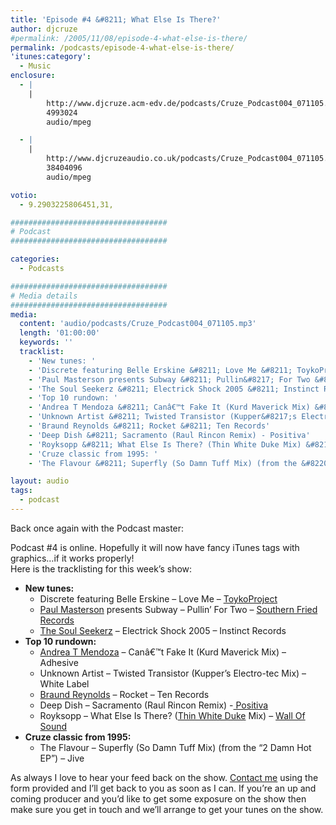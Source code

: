 ```yaml
---
title: 'Episode #4 &#8211; What Else Is There?'
author: djcruze
#permalink: /2005/11/08/episode-4-what-else-is-there/
permalink: /podcasts/episode-4-what-else-is-there/
'itunes:category':
  - Music
enclosure:
  - |
    |
        http://www.djcruze.acm-edv.de/podcasts/Cruze_Podcast004_071105.mp3
        4993024
        audio/mpeg

  - |
    |
        http://www.djcruzeaudio.co.uk/podcasts/Cruze_Podcast004_071105.mp3
        38404096
        audio/mpeg

votio:
  - 9.2903225806451,31,

###################################
# Podcast
###################################

categories:
  - Podcasts

###################################
# Media details
###################################
media:
  content: 'audio/podcasts/Cruze_Podcast004_071105.mp3'
  length: '01:00:00'
  keywords: ''
  tracklist:
    - 'New tunes: '
    - 'Discrete featuring Belle Erskine &#8211; Love Me &#8211; ToykoProject'
    - 'Paul Masterson presents Subway &#8211; Pullin&#8217; For Two &#8211; Southern Fried Records'
    - 'The Soul Seekerz &#8211; Electrick Shock 2005 &#8211; Instinct Records'
    - 'Top 10 rundown: '
    - 'Andrea T Mendoza &#8211; Canâ€™t Fake It (Kurd Maverick Mix) &#8211; Adhesive'
    - 'Unknown Artist &#8211; Twisted Transistor (Kupper&#8217;s Electro-tec Mix) &#8211; White Label'
    - 'Braund Reynolds &#8211; Rocket &#8211; Ten Records'
    - 'Deep Dish &#8211; Sacramento (Raul Rincon Remix) - Positiva'
    - 'Royksopp &#8211; What Else Is There? (Thin White Duke Mix) &#8211; Wall Of Sound'
    - 'Cruze classic from 1995: '
    - 'The Flavour &#8211; Superfly (So Damn Tuff Mix) (from the &#8220;2 Damn Hot EP&#8221;) &#8211; Jive'

layout: audio
tags:
  - podcast
---
```


Back once again with the Podcast master:

Podcast #4 is online. Hopefully it will now have fancy iTunes tags with graphics&#8230;if it works properly!  
Here is the tracklisting for this week&#8217;s show:

- **New tunes:**
  - Discrete featuring Belle Erskine &#8211; Love Me &#8211; [ToykoProject][3]
  - [Paul Masterson][4] presents Subway &#8211; Pullin&#8217; For Two &#8211; [Southern Fried Records][5]
  - [The Soul Seekerz][6] &#8211; Electrick Shock 2005 &#8211; Instinct Records
- **Top 10 rundown:**
  - [Andrea T Mendoza][7] &#8211; Canâ€™t Fake It (Kurd Maverick Mix) &#8211; Adhesive
  - Unknown Artist &#8211; Twisted Transistor (Kupper&#8217;s Electro-tec Mix) &#8211; White Label
  - [Braund Reynolds][8] &#8211; Rocket &#8211; Ten Records
  - Deep Dish &#8211; Sacramento (Raul Rincon Remix) -[ Positiva][9]
  - Royksopp &#8211; What Else Is There? ([Thin White Duke][10] Mix) &#8211; [Wall Of Sound][11]
- **Cruze classic from 1995:**
  - The Flavour &#8211; Superfly (So Damn Tuff Mix) (from the &#8220;2 Damn Hot EP&#8221;) &#8211; Jive

As always I love to hear your feed back on the show. [Contact me][12] using the form provided and I&#8217;ll get back to you as soon as I can. If you&#8217;re an up and coming producer and you&#8217;d like to get some exposure on the show then make sure you get in touch and we&#8217;ll arrange to get your tunes on the show.

[1]: http://www.djcruzeaudio.co.uk/podcasts/Cruze_Podcast004_071105.mp3
[2]: http://www.djcruze.co.uk/cms/podcasts/feed/rss2
[3]: http://www.tokyoproject.com
[4]: http://www.paulmasterson.com/
[5]: http://www.southernfriedrecords.com/
[6]: http://www.soulseekerz.com/
[7]: http://www.andreatmendoza.com/
[8]: http://www.placidhouse.co.uk/
[9]: http://www.positivarecords.com
[10]: http://www.zootwoman.com/
[11]: http://www.wallofsound.net/
[12]: /cms/contact/
